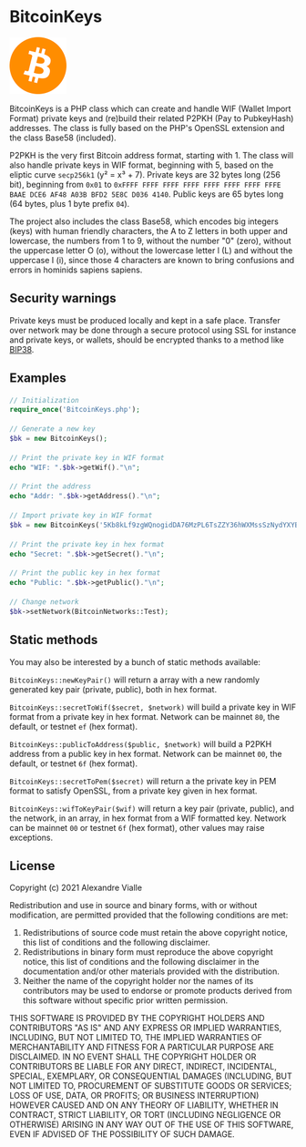 # BitcoinKeys

<img src="bitcoin.png" alt="Bitcoin" width="100" height="100" />

BitcoinKeys is a PHP class which can create and handle WIF (Wallet Import Format) private keys and (re)build their related P2PKH (Pay to PubkeyHash) addresses. The class is fully based on the PHP's OpenSSL extension and the class Base58 (included).

P2PKH is the very first Bitcoin address format, starting with 1. The class will also handle private keys in WIF format, beginning with 5, based on the eliptic curve `secp256k1` (y² = x³ + 7). Private keys are 32 bytes long (256 bit), beginning from `0x01` to `0xFFFF FFFF FFFF FFFF FFFF FFFF FFFF FFFE BAAE DCE6 AF48 A03B BFD2 5E8C D036 4140`. Public keys are 65 bytes long (64 bytes, plus 1 byte prefix `04`).

The project also includes the class Base58, which encodes big integers (keys) with human friendly characters, the A to Z letters in both upper and lowercase, the numbers from 1 to 9, without the number "0" (zero), without the uppercase letter O (o), without the lowercase letter l (L) and without the uppercase I (i), since those 4 characters are known to bring confusions and errors in hominids sapiens sapiens.

## Security warnings

Private keys must be produced locally and kept in a safe place. Transfer over network may be done through a secure protocol using SSL for instance and private keys, or wallets, should be encrypted thanks to a method like [BIP38](https://github.com/bitcoin/bips/blob/master/bip-0038.mediawiki).

## Examples

```php
// Initialization
require_once('BitcoinKeys.php');

// Generate a new key
$bk = new BitcoinKeys();

// Print the private key in WIF format
echo "WIF: ".$bk->getWif()."\n";

// Print the address
echo "Addr: ".$bk->getAddress()."\n";

// Import private key in WIF format
$bk = new BitcoinKeys('5Kb8kLf9zgWQnogidDA76MzPL6TsZZY36hWXMssSzNydYXYB9KF');

// Print the private key in hex format
echo "Secret: ".$bk->getSecret()."\n";

// Print the public key in hex format
echo "Public: ".$bk->getPublic()."\n";

// Change network
$bk->setNetwork(BitcoinNetworks::Test);
```

## Static methods

You may also be interested by a bunch of static methods available:

`BitcoinKeys::newKeyPair()` will return a array with a new randomly generated key pair (private, public), both in hex format.

`BitcoinKeys::secretToWif($secret, $network)` will build a private key in WIF format from a private key in hex format. Network can be mainnet `80`, the default, or testnet `ef` (hex format).

`BitcoinKeys::publicToAddress($public, $network)` will build a P2PKH address from a public key in hex format. Network can be mainnet `00`, the default, or testnet `6f` (hex format).

`BitcoinKeys::secretToPem($secret)` will return a the private key in PEM format to satisfy OpenSSL, from a private key given in hex format. 

`BitcoinKeys::wifToKeyPair($wif)` will return a key pair (private, public), and the network, in an array, in hex format from a WIF formatted key. Network can be mainnet `00` or testnet `6f` (hex format), other values may raise exceptions.

## License

Copyright (c) 2021 Alexandre Vialle

Redistribution and use in source and binary forms, with or without modification, are permitted provided that the following conditions are met:

1. Redistributions of source code must retain the above copyright notice, this list of conditions and the following disclaimer.
2. Redistributions in binary form must reproduce the above copyright notice, this list of conditions and the following disclaimer in the documentation and/or other materials provided with the distribution.
3. Neither the name of the copyright holder nor the names of its contributors may be used to endorse or promote products derived from this software without specific prior written permission.

THIS SOFTWARE IS PROVIDED BY THE COPYRIGHT HOLDERS AND CONTRIBUTORS "AS IS" AND ANY EXPRESS OR IMPLIED WARRANTIES, INCLUDING, BUT NOT LIMITED TO, THE IMPLIED WARRANTIES OF MERCHANTABILITY AND FITNESS FOR A PARTICULAR PURPOSE ARE DISCLAIMED. IN NO EVENT SHALL THE COPYRIGHT HOLDER OR CONTRIBUTORS BE LIABLE FOR ANY DIRECT, INDIRECT, INCIDENTAL, SPECIAL, EXEMPLARY, OR CONSEQUENTIAL DAMAGES (INCLUDING, BUT NOT LIMITED TO, PROCUREMENT OF SUBSTITUTE GOODS OR SERVICES; LOSS OF USE, DATA, OR PROFITS; OR BUSINESS INTERRUPTION) HOWEVER CAUSED AND ON ANY THEORY OF LIABILITY, WHETHER IN CONTRACT, STRICT LIABILITY, OR TORT (INCLUDING NEGLIGENCE OR OTHERWISE) ARISING IN ANY WAY OUT OF THE USE OF THIS SOFTWARE, EVEN IF ADVISED OF THE POSSIBILITY OF SUCH DAMAGE.
